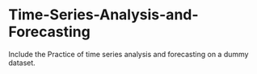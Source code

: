 # Time-Series-Analysis-and-Forecasting
Include the Practice of time series analysis and forecasting on a dummy dataset.
